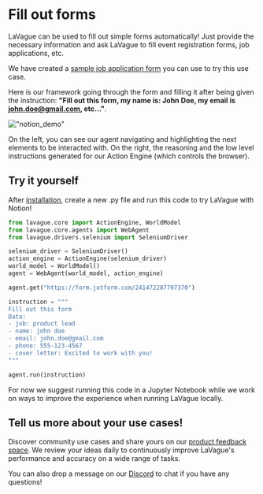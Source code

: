 # Fill out forms

LaVague can be used to fill out simple forms automatically! Just provide the necessary information and ask LaVague to fill event registration forms, job applications, etc. 

We have created a [sample job application form](https://form.jotform.com/241472287797370) you can use to try this use case. 

Here is our framework going through the form and filling it after being given the instruction: **"Fill out this form, my name is: John Doe, my email is john.doe@gmail.com, etc..."**. 


!["notion_demo"](../../assets/jotform_demo.gif)

On the left, you can see our agent navigating and highlighting the next elements to be interacted with. On the right, the reasoning and the low level instructions generated for our Action Engine (which controls the browser). 

## Try it yourself

After [installation](../get-started/quick-tour.md), create a new .py file and run this code to try LaVague with Notion!

```python
from lavague.core import ActionEngine, WorldModel
from lavague.core.agents import WebAgent
from lavague.drivers.selenium import SeleniumDriver

selenium_driver = SeleniumDriver()
action_engine = ActionEngine(selenium_driver)
world_model = WorldModel()
agent = WebAgent(world_model, action_engine)

agent.get("https://form.jotform.com/241472287797370")

instruction = """
Fill out this form
Data:
- job: product lead
- name: john doe
- email: john.doe@gmail.com
- phone: 555-123-4567
- cover letter: Excited to work with you!
"""

agent.run(instruction)
```

For now we suggest running this code in a Jupyter Notebook while we work on ways to improve the experience when running LaVague locally. 

## Tell us more about your use cases!

Discover community use cases and share yours on our [product feedback space](https://lavague.canny.io/lavague-use-cases). We review your ideas daily to continuously improve LaVague's performance and accuracy on a wide range of tasks.

You can also drop a message on our [Discord](https://discord.gg/SDxn9KpqX9) to chat if you have any questions!